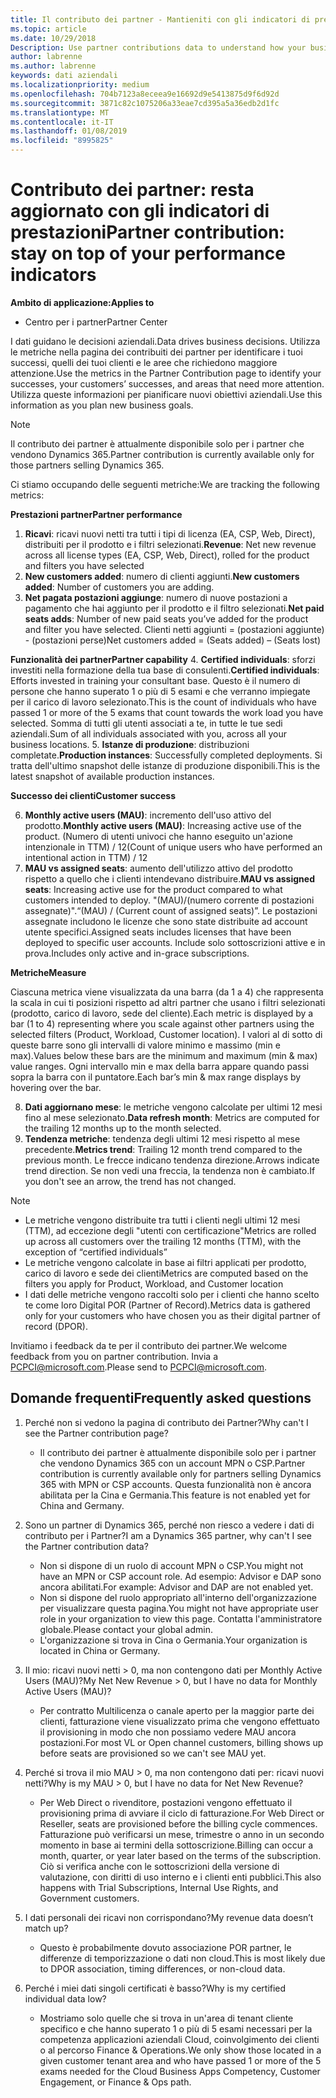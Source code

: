 ```yaml
---
title: Il contributo dei partner - Mantieniti con gli indicatori di prestazioni | Centro per i partner
ms.topic: article
ms.date: 10/29/2018
Description: Use partner contributions data to understand how your business is growing and succeeding
author: labrenne
ms.author: labrenne
keywords: dati aziendali
ms.localizationpriority: medium
ms.openlocfilehash: 704b7123a8eceea9e16692d9e5413875d9f6d92d
ms.sourcegitcommit: 3871c82c1075206a33eae7cd395a5a36edb2d1fc
ms.translationtype: MT
ms.contentlocale: it-IT
ms.lasthandoff: 01/08/2019
ms.locfileid: "8995825"
---
```

# <a name="partner-contribution-stay-on-top-of-your-performance-indicators"></a><span data-ttu-id="6de10-103">Contributo dei partner: resta aggiornato con gli indicatori di prestazioni</span><span class="sxs-lookup"><span data-stu-id="6de10-103">Partner contribution: stay on top of your performance indicators</span></span>

**<span data-ttu-id="6de10-104">Ambito di applicazione:</span><span class="sxs-lookup"><span data-stu-id="6de10-104">Applies to</span></span>**
- <span data-ttu-id="6de10-105">Centro per i partner</span><span class="sxs-lookup"><span data-stu-id="6de10-105">Partner Center</span></span>

<span data-ttu-id="6de10-106">I dati guidano le decisioni aziendali.</span><span class="sxs-lookup"><span data-stu-id="6de10-106">Data drives business decisions.</span></span> <span data-ttu-id="6de10-107">Utilizza le metriche nella pagina dei contribuiti dei partner per identificare i tuoi successi, quelli dei tuoi clienti e le aree che richiedono maggiore attenzione.</span><span class="sxs-lookup"><span data-stu-id="6de10-107">Use the metrics in the Partner Contribution page to identify your successes, your customers’ successes, and areas that need more attention.</span></span> <span data-ttu-id="6de10-108">Utilizza queste informazioni per pianificare nuovi obiettivi aziendali.</span><span class="sxs-lookup"><span data-stu-id="6de10-108">Use this information as you plan new business goals.</span></span>

>[!NOTE]
><span data-ttu-id="6de10-109">Il contributo dei partner è attualmente disponibile solo per i partner che vendono Dynamics 365.</span><span class="sxs-lookup"><span data-stu-id="6de10-109">Partner contribution is currently available only for those partners selling Dynamics 365.</span></span>

<span data-ttu-id="6de10-110">Ci stiamo occupando delle seguenti metriche:</span><span class="sxs-lookup"><span data-stu-id="6de10-110">We are tracking the following metrics:</span></span>

**<span data-ttu-id="6de10-111">Prestazioni partner</span><span class="sxs-lookup"><span data-stu-id="6de10-111">Partner performance</span></span>**

1. <span data-ttu-id="6de10-112">**Ricavi**: ricavi nuovi netti tra tutti i tipi di licenza (EA, CSP, Web, Direct), distribuiti per il prodotto e i filtri selezionati.</span><span class="sxs-lookup"><span data-stu-id="6de10-112">**Revenue**: Net new revenue across all license types (EA, CSP, Web, Direct), rolled for the product and filters you have selected</span></span>
2. <span data-ttu-id="6de10-113">**New customers added**: numero di clienti aggiunti.</span><span class="sxs-lookup"><span data-stu-id="6de10-113">**New customers added**: Number of customers you are adding.</span></span>
3. <span data-ttu-id="6de10-114">**Net pagata postazioni aggiunge**: numero di nuove postazioni a pagamento che hai aggiunto per il prodotto e il filtro selezionati.</span><span class="sxs-lookup"><span data-stu-id="6de10-114">**Net paid seats adds**: Number of new paid seats you’ve added for the product and filter you have selected.</span></span>  <span data-ttu-id="6de10-115">Clienti netti aggiunti = (postazioni aggiunte) - (postazioni perse)</span><span class="sxs-lookup"><span data-stu-id="6de10-115">Net customers added = (Seats added) – (Seats lost)</span></span> 

**<span data-ttu-id="6de10-116">Funzionalità dei partner</span><span class="sxs-lookup"><span data-stu-id="6de10-116">Partner capability</span></span>**
4. <span data-ttu-id="6de10-117">**Certified individuals**: sforzi investiti nella formazione della tua base di consulenti.</span><span class="sxs-lookup"><span data-stu-id="6de10-117">**Certified individuals**: Efforts invested in training your consultant base.</span></span> <span data-ttu-id="6de10-118">Questo è il numero di persone che hanno superato 1 o più di 5 esami e che verranno impiegate per il carico di lavoro selezionato.</span><span class="sxs-lookup"><span data-stu-id="6de10-118">This is the count of individuals who have passed 1 or more of the 5 exams that count towards the work load you have selected.</span></span> <span data-ttu-id="6de10-119">Somma di tutti gli utenti associati a te, in tutte le tue sedi aziendali.</span><span class="sxs-lookup"><span data-stu-id="6de10-119">Sum of all individuals associated with you, across all your business locations.</span></span>
5. <span data-ttu-id="6de10-120">**Istanze di produzione**: distribuzioni completate.</span><span class="sxs-lookup"><span data-stu-id="6de10-120">**Production instances**: Successfully completed deployments.</span></span> <span data-ttu-id="6de10-121">Si tratta dell'ultimo snapshot delle istanze di produzione disponibili.</span><span class="sxs-lookup"><span data-stu-id="6de10-121">This is the latest snapshot of available production instances.</span></span>

**<span data-ttu-id="6de10-122">Successo dei clienti</span><span class="sxs-lookup"><span data-stu-id="6de10-122">Customer success</span></span>**

6.  <span data-ttu-id="6de10-123">**Monthly active users (MAU)**: incremento dell'uso attivo del prodotto.</span><span class="sxs-lookup"><span data-stu-id="6de10-123">**Monthly active users (MAU)**: Increasing active use of the product.</span></span>
<span data-ttu-id="6de10-124">(Numero di utenti univoci che hanno eseguito un'azione intenzionale in TTM) / 12</span><span class="sxs-lookup"><span data-stu-id="6de10-124">(Count of unique users who have performed an intentional action in TTM) / 12</span></span>
7. <span data-ttu-id="6de10-125">**MAU vs assigned seats**: aumento dell'utilizzo attivo del prodotto rispetto a quello che i clienti intendevano distribuire.</span><span class="sxs-lookup"><span data-stu-id="6de10-125">**MAU vs assigned seats**: Increasing active use for the product compared to what customers intended to deploy.</span></span> <span data-ttu-id="6de10-126">"(MAU)/(numero corrente di postazioni assegnate)".</span><span class="sxs-lookup"><span data-stu-id="6de10-126">“(MAU) / (Current count of assigned seats)”.</span></span> <span data-ttu-id="6de10-127">Le postazioni assegnate includono le licenze che sono state distribuite ad account utente specifici.</span><span class="sxs-lookup"><span data-stu-id="6de10-127">Assigned seats includes licenses that have been deployed to specific user accounts.</span></span>  <span data-ttu-id="6de10-128">Include solo sottoscrizioni attive e in prova.</span><span class="sxs-lookup"><span data-stu-id="6de10-128">Includes only active and in-grace subscriptions.</span></span> 


**<span data-ttu-id="6de10-129">Metriche</span><span class="sxs-lookup"><span data-stu-id="6de10-129">Measure</span></span>**

<span data-ttu-id="6de10-130">Ciascuna metrica viene visualizzata da una barra (da 1 a 4) che rappresenta la scala in cui ti posizioni rispetto ad altri partner che usano i filtri selezionati (prodotto, carico di lavoro, sede del cliente).</span><span class="sxs-lookup"><span data-stu-id="6de10-130">Each metric is displayed by a bar (1 to 4) representing where you scale against other partners using the selected filters (Product, Workload, Customer location).</span></span> <span data-ttu-id="6de10-131">I valori al di sotto di queste barre sono gli intervalli di valore minimo e massimo (min e max).</span><span class="sxs-lookup"><span data-stu-id="6de10-131">Values below these bars are the minimum and maximum (min & max) value ranges.</span></span> <span data-ttu-id="6de10-132">Ogni intervallo min e max della barra appare quando passi sopra la barra con il puntatore.</span><span class="sxs-lookup"><span data-stu-id="6de10-132">Each bar’s min & max range displays by hovering over the bar.</span></span>  

8. <span data-ttu-id="6de10-133">**Dati aggiornano mese**: le metriche vengono calcolate per ultimi 12 mesi fino al mese selezionato.</span><span class="sxs-lookup"><span data-stu-id="6de10-133">**Data refresh month**: Metrics are computed for the trailing 12 months up to the month selected.</span></span>
9. <span data-ttu-id="6de10-134">**Tendenza metriche**: tendenza degli ultimi 12 mesi rispetto al mese precedente.</span><span class="sxs-lookup"><span data-stu-id="6de10-134">**Metrics trend**: Trailing 12 month trend compared to the previous month.</span></span> <span data-ttu-id="6de10-135">Le frecce indicano tendenza direzione.</span><span class="sxs-lookup"><span data-stu-id="6de10-135">Arrows indicate trend direction.</span></span> <span data-ttu-id="6de10-136">Se non vedi una freccia, la tendenza non è cambiato.</span><span class="sxs-lookup"><span data-stu-id="6de10-136">If you don't see an arrow, the trend has not changed.</span></span>

>[!NOTE] 
>- <span data-ttu-id="6de10-137">Le metriche vengono distribuite tra tutti i clienti negli ultimi 12 mesi (TTM), ad eccezione degli "utenti con certificazione"</span><span class="sxs-lookup"><span data-stu-id="6de10-137">Metrics are rolled up across all customers over the trailing 12 months (TTM), with the exception of “certified individuals”</span></span>        
>- <span data-ttu-id="6de10-138">Le metriche vengono calcolate in base ai filtri applicati per prodotto, carico di lavoro e sede dei clienti</span><span class="sxs-lookup"><span data-stu-id="6de10-138">Metrics are computed based on the filters you apply for Product, Workload, and Customer location</span></span>
>- <span data-ttu-id="6de10-139">I dati delle metriche vengono raccolti solo per i clienti che hanno scelto te come loro Digital POR (Partner of Record).</span><span class="sxs-lookup"><span data-stu-id="6de10-139">Metrics data is gathered only for your customers who have chosen you as their digital partner of record (DPOR).</span></span> 

<span data-ttu-id="6de10-140">Invitiamo i feedback da te per il contributo dei partner.</span><span class="sxs-lookup"><span data-stu-id="6de10-140">We welcome feedback from you on partner contribution.</span></span> <span data-ttu-id="6de10-141">Invia a PCPCI@microsoft.com.</span><span class="sxs-lookup"><span data-stu-id="6de10-141">Please send to PCPCI@microsoft.com.</span></span>  

## <a name="frequently-asked-questions"></a><span data-ttu-id="6de10-142">Domande frequenti</span><span class="sxs-lookup"><span data-stu-id="6de10-142">Frequently asked questions</span></span>

1. <span data-ttu-id="6de10-143">Perché non si vedono la pagina di contributo dei Partner?</span><span class="sxs-lookup"><span data-stu-id="6de10-143">Why can't I see the Partner contribution page?</span></span>
    - <span data-ttu-id="6de10-144">Il contributo dei partner è attualmente disponibile solo per i partner che vendono Dynamics 365 con un account MPN o CSP.</span><span class="sxs-lookup"><span data-stu-id="6de10-144">Partner contribution is currently available only for partners selling Dynamics 365 with MPN or CSP accounts.</span></span> <span data-ttu-id="6de10-145">Questa funzionalità non è ancora abilitata per la Cina e Germania.</span><span class="sxs-lookup"><span data-stu-id="6de10-145">This feature is not enabled yet for China and Germany.</span></span>
2. <span data-ttu-id="6de10-146">Sono un partner di Dynamics 365, perché non riesco a vedere i dati di contributo per i Partner?</span><span class="sxs-lookup"><span data-stu-id="6de10-146">I am a Dynamics 365 partner, why can't I see the Partner contribution data?</span></span>
    - <span data-ttu-id="6de10-147">Non si dispone di un ruolo di account MPN o CSP.</span><span class="sxs-lookup"><span data-stu-id="6de10-147">You might not have an MPN or CSP account role.</span></span> <span data-ttu-id="6de10-148">Ad esempio: Advisor e DAP sono ancora abilitati.</span><span class="sxs-lookup"><span data-stu-id="6de10-148">For example: Advisor and DAP are not enabled yet.</span></span>  
    - <span data-ttu-id="6de10-149">Non si dispone del ruolo appropriato all'interno dell'organizzazione per visualizzare questa pagina.</span><span class="sxs-lookup"><span data-stu-id="6de10-149">You might not have appropriate user role in your organization to view this page.</span></span> <span data-ttu-id="6de10-150">Contatta l'amministratore globale.</span><span class="sxs-lookup"><span data-stu-id="6de10-150">Please contact your global admin.</span></span>
    - <span data-ttu-id="6de10-151">L'organizzazione si trova in Cina o Germania.</span><span class="sxs-lookup"><span data-stu-id="6de10-151">Your organization is located in China or Germany.</span></span>

3. <span data-ttu-id="6de10-152">Il mio: ricavi nuovi netti > 0, ma non contengono dati per Monthly Active Users (MAU)?</span><span class="sxs-lookup"><span data-stu-id="6de10-152">My Net New Revenue > 0, but I have no data for Monthly Active Users (MAU)?</span></span>
    - <span data-ttu-id="6de10-153">Per contratto Multilicenza o canale aperto per la maggior parte dei clienti, fatturazione viene visualizzato prima che vengono effettuato il provisioning in modo che non possiamo vedere MAU ancora postazioni.</span><span class="sxs-lookup"><span data-stu-id="6de10-153">For most VL or Open channel customers, billing shows up before seats are provisioned so we can't see MAU yet.</span></span>

4. <span data-ttu-id="6de10-154">Perché si trova il mio MAU > 0, ma non contengono dati per: ricavi nuovi netti?</span><span class="sxs-lookup"><span data-stu-id="6de10-154">Why is my MAU > 0, but I have no data for Net New Revenue?</span></span>
   - <span data-ttu-id="6de10-155">Per Web Direct o rivenditore, postazioni vengono effettuato il provisioning prima di avviare il ciclo di fatturazione.</span><span class="sxs-lookup"><span data-stu-id="6de10-155">For Web Direct or Reseller, seats are provisioned before the billing cycle commences.</span></span> <span data-ttu-id="6de10-156">Fatturazione può verificarsi un mese, trimestre o anno in un secondo momento in base ai termini della sottoscrizione.</span><span class="sxs-lookup"><span data-stu-id="6de10-156">Billing can occur a month, quarter, or year later based on the terms of the subscription.</span></span> <span data-ttu-id="6de10-157">Ciò si verifica anche con le sottoscrizioni della versione di valutazione, con diritti di uso interno e i clienti enti pubblici.</span><span class="sxs-lookup"><span data-stu-id="6de10-157">This also happens with Trial Subscriptions, Internal Use Rights, and Government customers.</span></span>
5. <span data-ttu-id="6de10-158">I dati personali dei ricavi non corrispondano?</span><span class="sxs-lookup"><span data-stu-id="6de10-158">My revenue data doesn’t match up?</span></span>
   - <span data-ttu-id="6de10-159">Questo è probabilmente dovuto associazione POR partner, le differenze di temporizzazione o dati non cloud.</span><span class="sxs-lookup"><span data-stu-id="6de10-159">This is most likely due to DPOR association, timing differences, or non-cloud data.</span></span>
6. <span data-ttu-id="6de10-160">Perché i miei dati singoli certificati è basso?</span><span class="sxs-lookup"><span data-stu-id="6de10-160">Why is my certified individual data low?</span></span>
   - <span data-ttu-id="6de10-161">Mostriamo solo quelle che si trova in un'area di tenant cliente specifico e che hanno superato 1 o più di 5 esami necessari per la competenza applicazioni aziendali Cloud, coinvolgimento dei clienti o al percorso Finance & Operations.</span><span class="sxs-lookup"><span data-stu-id="6de10-161">We only show those located in a given customer tenant area and who have passed 1 or more of the 5 exams needed for the Cloud Business Apps Competency, Customer Engagement, or Finance & Ops path.</span></span>   